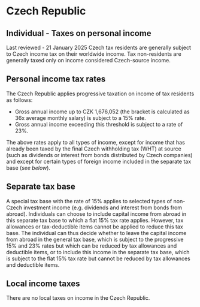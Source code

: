 # Czech Republic
## Individual - Taxes on personal income
Last reviewed - 21 January 2025
Czech tax residents are generally subject to Czech income tax on their worldwide income. Tax non-residents are generally taxed only on income considered Czech-source income.
## Personal income tax rates
The Czech Republic applies progressive taxation on income of tax residents as follows:
  * Gross annual income up to CZK 1,676,052 (the bracket is calculated as 36x average monthly salary) is subject to a 15% rate.
  * Gross annual income exceeding this threshold is subject to a rate of 23%.


The above rates apply to all types of income, except for income that has already been taxed by the final Czech withholding tax (WHT) at source (such as dividends or interest from bonds distributed by Czech companies) and except for certain types of foreign income included in the separate tax base (_see below_).
## Separate tax base
A special tax base with the rate of 15% applies to selected types of non-Czech investment income (e.g. dividends and interest from bonds from abroad).
Individuals can choose to include capital income from abroad in this separate tax base to which a flat 15% tax rate applies. However, tax allowances or tax-deductible items cannot be applied to reduce this tax base. The individual can thus decide whether to leave the capital income from abroad in the general tax base, which is subject to the progressive 15% and 23% rates but which can be reduced by tax allowances and deductible items, or to include this income in the separate tax base, which is subject to the flat 15% tax rate but cannot be reduced by tax allowances and deductible items.
## Local income taxes
There are no local taxes on income in the Czech Republic.
